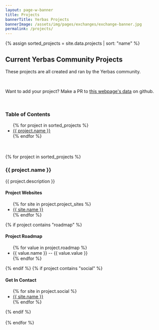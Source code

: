 ```yaml
---
layout: page-w-banner
title: Projects
bannerTitle: Yerbas Projects
bannerImage: /assets/img/pages/exchanges/exchange-banner.jpg
permalink: /projects/
---
```


{% assign sorted_projects = site.data.projects | sort: "name" %}

<div class="wrapper mt-16 pb-20">
  <h2>Current Yerbas Community Projects</h2>
    <p>These projects are all created and ran by the Yerbas community.</p>
    <br>
    <p>Want to add your project? Make a PR to <a href="https://github.com/The-Yerbas-Endeavor/The-Yerbas-Endeavor.github.io/blob/master/_data/projects.yml">this webpage's data</a> on github.</p>
    <br>  
    <h3>Table of Contents</h3>
      <ul>
      {% for project in sorted_projects %}
          <li><a href="#{{ project.name }}">{{ project.name }}</a></li>
      {% endfor %}
      </ul>
      <br><br>
      {% for project in sorted_projects %}
          <h3 id="{{ project.name }}">{{ project.name }}</h3>          
          <p>{{ project.description }}</p>
          <h4>Project Websites</h4>
          <ul>
          {% for site in project.project_sites %}
          <li><a href="{{ site.url }}">{{ site.name }}</a></li>
          {% endfor %}
          </ul>
          {% if project contains "roadmap" %}
          <h4>Project Roadmap</h4>
          <ul>
          {% for value in project.roadmap %}
          <li>{{ value.name }} -- {{ value.value }}</li>
          {% endfor %}
          </ul>
          {% endif %}
          {% if project contains "social" %}
          <h4>Get In Contact</h4>
          <ul>
          {% for site in project.social %}
          <li><a href="{{ site.url }}">{{ site.name }}</a></li>
          {% endfor %}
          </ul>
          {% endif %}
          <br><br>
      {% endfor %}
</div>
